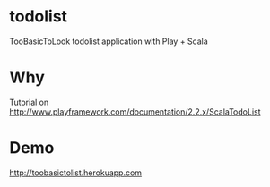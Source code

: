 todolist
========

TooBasicToLook todolist application with Play + Scala

# Why

Tutorial on http://www.playframework.com/documentation/2.2.x/ScalaTodoList

# Demo

http://toobasictolist.herokuapp.com


